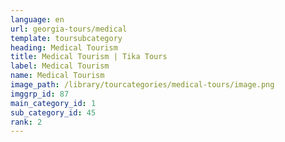 ```yaml
---
language: en
url: georgia-tours/medical
template: toursubcategory
heading: Medical Tourism
title: Medical Tourism | Tika Tours
label: Medical Tourism
name: Medical Tourism
image_path: /library/tourcategories/medical-tours/image.png
imggrp_id: 87
main_category_id: 1
sub_category_id: 45
rank: 2
---
```

<div class="row content-row">

</div>
